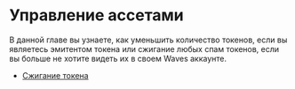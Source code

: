 # Управление ассетами

В данной главе вы узнаете, как уменьшить количество токенов, если вы являетесь эмитентом токена или сжигание любых спам токенов, если вы больше не хотите видеть их в своем Waves аккаунте.

* [Сжигание токена](assets-management/burn-an-asset.md)
